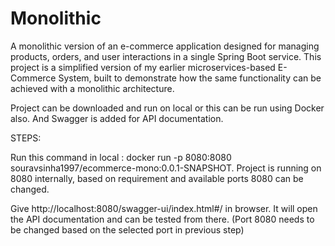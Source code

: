 # Monolithic
A monolithic version of an e-commerce application designed for managing products, orders, and user interactions in a single Spring Boot service. This project is a simplified version of my earlier microservices-based E-Commerce System, built to demonstrate how the same functionality can be achieved with a monolithic architecture.


Project can be downloaded and run on local or this can be run using Docker also. And Swagger is added for API documentation.

STEPS:

Run this command in local : docker run -p 8080:8080 souravsinha1997/ecommerce-mono:0.0.1-SNAPSHOT. Project is running on 8080 internally, based on requirement and available ports 8080 can be changed.

Give http://localhost:8080/swagger-ui/index.html#/ in browser. It will open the API documentation and can be tested from there. (Port 8080 needs to be changed based on the selected port in previous step)
